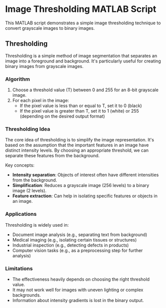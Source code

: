 # Image Thresholding MATLAB Script

This MATLAB script demonstrates a simple image thresholding technique to convert grayscale images to binary images.

## Thresholding

Thresholding is a simple method of image segmentation that separates an image into a foreground and background. It's particularly useful for creating binary images from grayscale images.

### Algorithm

1. Choose a threshold value (T) between 0 and 255 for an 8-bit grayscale image.
2. For each pixel in the image:
   - If the pixel value is less than or equal to T, set it to 0 (black)
   - If the pixel value is greater than T, set it to 1 (white) or 255 (depending on the desired output format)

### Thresholding Idea

The core idea of thresholding is to simplify the image representation. It's based on the assumption that the important features in an image have distinct intensity levels. By choosing an appropriate threshold, we can separate these features from the background.

Key concepts:
- **Intensity separation**: Objects of interest often have different intensities from the background.
- **Simplification**: Reduces a grayscale image (256 levels) to a binary image (2 levels).
- **Feature extraction**: Can help in isolating specific features or objects in an image.

### Applications

Thresholding is widely used in:
- Document image analysis (e.g., separating text from background)
- Medical imaging (e.g., isolating certain tissues or structures)
- Industrial inspection (e.g., detecting defects in products)
- Computer vision tasks (e.g., as a preprocessing step for further analysis)

### Limitations

- The effectiveness heavily depends on choosing the right threshold value.
- It may not work well for images with uneven lighting or complex backgrounds.
- Information about intensity gradients is lost in the binary output.
